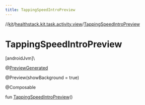 ```yaml
---
title: TappingSpeedIntroPreview
---
```

//[kit](../../index.html)/[healthstack.kit.task.activity.view](index.html)/[TappingSpeedIntroPreview](-tapping-speed-intro-preview.html)



# TappingSpeedIntroPreview



[androidJvm]\




@[PreviewGenerated](../healthstack.kit.annotation/-preview-generated/index.html)



@Preview(showBackground = true)



@Composable



fun [TappingSpeedIntroPreview](-tapping-speed-intro-preview.html)()





